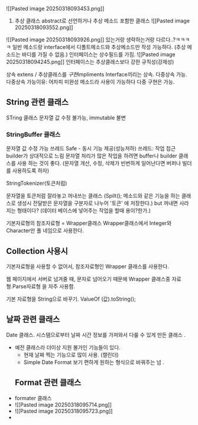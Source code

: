 ![[Pasted image 20250318093453.png]]

1. 추상 클래스 abstract로 선언하거나 
   추상 메소드 포함한 클래스
![[Pasted image 20250318093552.png]]

![[Pasted image 20250318093926.png]]
있는거랑 생략하는거랑 다르다..?ㅋㅋㅋㅋ
일반 메소드랑 interface에서 디폴트메소드와 추상메소드만 작성 가능하다. (추상 메소드는 바디를 가질 수 없음.)
인터페이스는 상수필드를 가짐.
![[Pasted image 20250318094245.png]]
인터페이스는 추상클래스보다 강한 규칙성(강제성)

상속 extens / 추상클래스를 *구현*impliments
Interface끼리는 상속. 다중상속 가능.
다중상속 가능이유: 어차피 미완성 메소드라 사용이 가능하다 
다중 구현은 가능. 


##  String 관련 클래스
STring 클래스 문자열 값 수정 불가능, immutable 불변

### StringBuffer 클래스
문자열 값 수정 가능
쓰레드 Safe - 동시 기능 제공(성능저하)
쓰레드: 작업 접근 
builder가 상대적으로 느림
문자열 처리가 많은 작업을 하려면 
buffer나 builder 클래스를 사용 하는 것이 좋다.
(문자열 개산, 수정, 삭제가 빈번하게 일어난다면 버퍼나 빌더를 사용하도록 하자)


StringTokenizer(토큰처럼)

문자열을 토큰처럼 잘라놓고 꺼내쓰는 클래스 (Spilt(); 메소드와 같은 기능을 하는 클래스로 생성시 전달받은 문자열을 구분자로 나누어 '토큰' 에 저장한다.)
but 꺼내면 사라지는 형태이다? (데이터 베이스에 넣어주는 작업을 할때 용이?한가.)

기본자료형의 참조자료형 = Wrapper클래스
Wrapper클래스에서 
Integer와 Character만 풀 네임으로 사용한다.


## Collection 사용시
기본자료형을 사용할 수 없어서, 참조자료형인 Wrapper 클래스를 사용한다.


웹 페이지에서 서버로 넘겨줄 때, 문자로 넘어오기 때문에 Wrapper 클래스중 자료형.Parse자료형 을 자주 사용함.

기본 자료형을 String으로 바꾸기.
ValueOf (값).toString(); 

## 날짜 관련 클래스
Date 클래스. 시스템으로부터 날짜 시간 정보를 가져와서 다룰 수 있게 만든 클래스 .

- 예전 클래스라 더이상 지원 불가인 기능들이 있다.
  - 현재 날짜 찍는 기능으로 많이 사용. (캘린더)
  - Simple Date Format 보기 편하게 원하는 형식으로 바꿔주는 넘 .
  ## Format 관련 클래스
- formater 클래스 
- ![[Pasted image 20250318095714.png]]
- ![[Pasted image 20250318095723.png]]
- 



